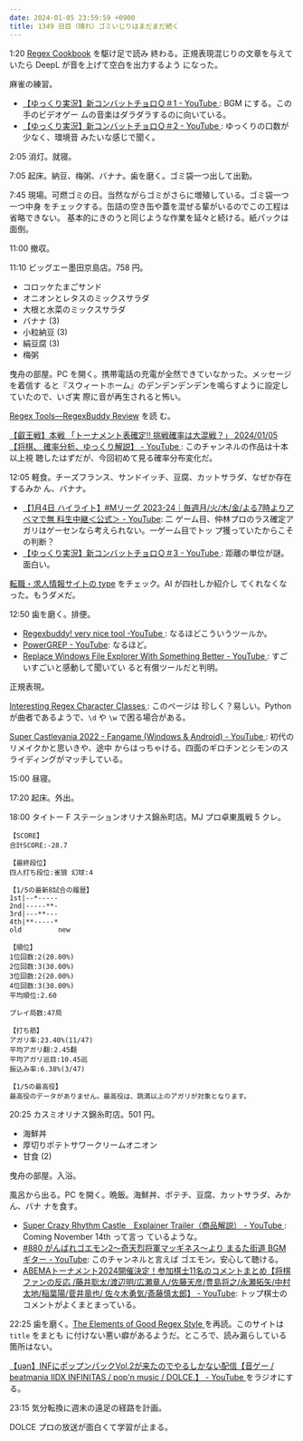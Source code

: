 ```yaml
---
date: 2024-01-05 23:59:59 +0900
title: 1349 日目（晴れ）ゴミいじりはまだまだ続く
---
```


1:20 [Regex Cookbook](https://www.rexegg.com/regex-cookbook.html) を駆け足で読み
終わる。正規表現混じりの文章を与えていたら DeepL が音を上げて空白を出力するよう
になった。

麻雀の練習。

* [【ゆっくり実況】新コンバットチョロＱ＃1 - YouTube
  ](https://www.youtube.com/watch?v=f_MT-ZbT_Ro): BGM にする。この手のビデオゲー
  ムの音楽はダラダラするのに向いている。
* [【ゆっくり実況】新コンバットチョロＱ＃2 - YouTube
  ](https://www.youtube.com/watch?v=ScDD8Yve3UI): ゆっくりの口数が少なく、環境音
  みたいな感じで聞く。

2:05 消灯。就寝。

7:05 起床。納豆、梅粥、バナナ。歯を磨く。ゴミ袋一つ出して出勤。

7:45 現場。可燃ゴミの日。当然ながらゴミがさらに増殖している。ゴミ袋一つ一つ中身
をチェックする。缶詰の空き缶や蓋を混ぜる輩がいるのでこの工程は省略できない。
基本的にきのうと同じような作業を延々と続ける。紙パックは面倒。

11:00 撤収。

11:10 ビッグエー墨田京島店。758 円。

* コロッケたまごサンド
* オニオンとレタスのミックスサラダ
* 大根と水菜のミックスサラダ
* バナナ (3)
* 小粒納豆 (3)
* 絹豆腐 (3)
* 梅粥

曳舟の部屋。PC を開く。携帯電話の充電が全然できていなかった。メッセージを着信す
ると『スウィートホーム』のデンデンデンデンを鳴らすように設定していたので、いざ実
際に音が再生されると怖い。

[Regex Tools—RegexBuddy Review](https://www.rexegg.com/regex-tools.html) を読
む。

[【叡王戦】本戦 「トーナメント表確定!! 挑戦確率は大混戦？」 2024/01/05 【将棋、
確率分析、ゆっくり解説】 - YouTube
](https://www.youtube.com/watch?v=rCjLBH0AP1c): このチャンネルの作品は十本以上視
聴したはずだが、今回初めて見る確率分布変化だ。

12:05 軽食。チーズフランス、サンドイッチ、豆腐、カットサラダ、なぜか存在するみか
ん、バナナ。

* [【1月4日 ハイライト】#Mリーグ 2023-24｜毎週月/火/木/金/よる7時よりアベマで無
  料生中継＜公式＞ - YouTube](https://www.youtube.com/watch?v=HIB3KRABfcU): 二
  ゲーム目、仲林プロのラス確定アガリはゲーセンなら考えられない。一ゲーム目でトッ
  プ獲っていたからこその判断？
* [【ゆっくり実況】新コンバットチョロＱ＃3 - YouTube
  ](https://www.youtube.com/watch?v=V3TRpE5KE_0): 距離の単位が謎。面白い。

[転職・求人情報サイトの type](https://type.jp/) をチェック。AI が四社しか紹介し
てくれなくなった。もうダメだ。

12:50 歯を磨く。排便。

* [Regexbuddy! very nice tool -YouTube
  ](https://www.youtube.com/watch?v=S-AYkaR5X7o): なるほどこういうツールか。
* [PowerGREP - YouTube](https://www.youtube.com/watch?v=8caR5rq-QEY): なるほど。
* [Replace Windows File Explorer With Something Better - YouTube
  ](https://www.youtube.com/watch?v=HaeHYPGnv2M): すごいすごいと感動して聞いてい
  ると有償ツールだと判明。

正規表現。

[Interesting Regex Character Classes
](https://www.rexegg.com/regex-interesting-character-classes.html): このページは
珍しく？易しい。Python が曲者であるようで、`\d` や `\w` で困る場合がある。

[Super Castlevania 2022 - Fangame (Windows & Android) - YouTube
](https://www.youtube.com/watch?v=O-dzG0d9H88): 初代のリメイクかと思いきや、途中
からはっちゃける。四面のギロチンとシモンのスライディングがマッチしている。

15:00 昼寝。

17:20 起床。外出。

18:00 タイトー F ステーションオリナス錦糸町店。MJ プロ卓東風戦 5 クレ。

```text
【SCORE】
合計SCORE:-28.7

【最終段位】
四人打ち段位:雀狼 幻球:4

【1/5の最新8試合の履歴】
1st|--*-----
2nd|-----**-
3rd|---**---
4th|**-----*
old         new

【順位】
1位回数:2(20.00%)
2位回数:3(30.00%)
3位回数:2(20.00%)
4位回数:3(30.00%)
平均順位:2.60

プレイ局数:47局

【打ち筋】
アガリ率:23.40%(11/47)
平均アガリ翻:2.45翻
平均アガリ巡目:10.45巡
振込み率:6.38%(3/47)

【1/5の最高役】
最高役のデータがありません。最高役は、跳満以上のアガリが対象となります。
```

20:25 カスミオリナス錦糸町店。501 円。

* 海鮮丼
* 厚切りポテトサワークリームオニオン
* 甘食 (2)

曳舟の部屋。入浴。

風呂から出る。PC を開く。晩飯。海鮮丼、ポテチ、豆腐、カットサラダ、みかん、バナ
ナを食す。

* [Super Crazy Rhythm Castle　Explainer Trailer（商品解説） - YouTube
  ](https://www.youtube.com/watch?v=joPIM6inaIE): Coming November 14th って言っ
  ているような。
* [#880 がんばれゴエモン2～奇天烈将軍マッギネス～より まるた街道 BGM ギター -
  YouTube](https://www.youtube.com/watch?v=ltiugD3kxEQ): このチャンネルと言えば
  ゴエモン。安心して聴ける。
* [ABEMAトーナメント2024開催決定！参加棋士11名のコメントまとめ【将棋ファンの反応
  /藤井聡太/渡辺明/広瀬章人/佐藤天彦/豊島将之/永瀬拓矢/中村太地/稲葉陽/菅井竜也/
  佐々木勇気/斎藤慎太郎】 - YouTube](https://www.youtube.com/watch?v=3g18w5OGYwM):
  トップ棋士のコメントがよくまとまっている。

22:25 歯を磨く。[The Elements of Good Regex Style
](https://www.rexegg.com/regex-style.html) を再読。このサイトは `title` をまとも
に付けない悪い癖があるようだ。ところで、読み漏らしている箇所はない。

[【uən】INFにポップンパックVol.2が来たのでやるしかない配信【音ゲー / beatmania
IIDX INFINITAS / pop'n music / DOLCE.】 - YouTube
](https://www.youtube.com/watch?v=VaOEFSwj-ZM) をラジオにする。

23:15 気分転換に週末の遠足の経路を計画。

DOLCE プロの放送が面白くて学習が止まる。
